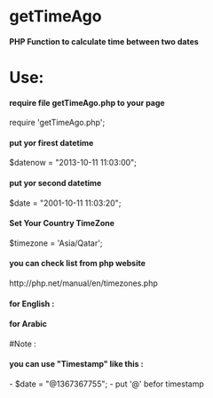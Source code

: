 # getTimeAgo
<h4> PHP Function to calculate time between two dates </h4>

# Use:
<h4>require file getTimeAgo.php to your page</h4>
require 'getTimeAgo.php';

<h4>put yor firest datetime</h4> 
$datenow = "2013-10-11 11:03:00";

<h4>put yor second datetime</h4>
$date = "2001-10-11 11:03:20";

<h4>Set Your Country TimeZone</h4>
$timezone = 'Asia/Qatar';

<h4>you can check list from php website</h4>
http://php.net/manual/en/timezones.php

<h4>for English :</h4>
<?php echo EnGetTimeAgo($datenow, $date, $timezone);?>

<h4>for Arabic</h4>
<?php echo ArGetTimeAgo($datenow, $date, $timezone);?>


#Note :
<h4>you can use "Timestamp" like this :</h4>
- $date = "@1367367755";
- put '@' befor timestamp
